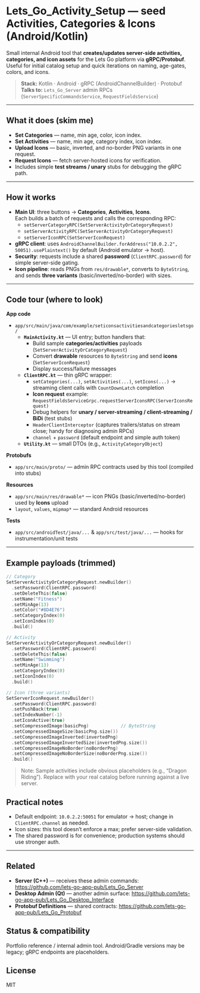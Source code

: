 # Lets_Go_Activity_Setup — seed Activities, Categories & Icons (Android/Kotlin)

Small internal Android tool that **creates/updates server-side activities, categories, and icon assets** for the Lets Go platform via **gRPC/Protobuf**. Useful for initial catalog setup and quick iterations on naming, age-gates, colors, and icons.

> **Stack:** Kotlin · Android · gRPC (AndroidChannelBuilder) · Protobuf  
> **Talks to:** `Lets_Go_Server` admin RPCs (`ServerSpecificCommandsService`, `RequestFieldsService`)

---

## What it does (skim me)
- **Set Categories** — name, min age, color, icon index.  
- **Set Activities** — name, min age, category index, icon index.  
- **Upload Icons** — basic, inverted, and no-border PNG variants in one request.  
- **Request Icons** — fetch server-hosted icons for verification.  
- Includes simple **test streams / unary** stubs for debugging the gRPC path.

---

## How it works

- **Main UI**: three buttons → **Categories**, **Activities**, **Icons**.  
  Each builds a batch of requests and calls the corresponding RPC:
  - `setServerCategoryRPC(SetServerActivityOrCategoryRequest)`  
  - `setServerActivityRPC(SetServerActivityOrCategoryRequest)`  
  - `setServerIconRPC(SetServerIconRequest)`
- **gRPC client**: uses `AndroidChannelBuilder.forAddress("10.0.2.2", 50051).usePlaintext()` by default (Android emulator → host).
- **Security**: requests include a shared **password** (`ClientRPC.password`) for simple server-side gating.
- **Icon pipeline**: reads PNGs from `res/drawable*`, converts to `ByteString`, and sends **three variants** (basic/inverted/no-border) with sizes.

---

## Code tour (where to look)

**App code**
- `app/src/main/java/com/example/seticonsactivitiesandcategoriesletsgo/`
  - **`MainActivity.kt`** — UI entry; button handlers that:
    - Build sample **categories/activities** payloads (`SetServerActivityOrCategoryRequest`)
    - Convert **drawable** resources to `ByteString` and send **icons** (`SetServerIconRequest`)
    - Display success/failure messages
  - **`ClientRPC.kt`** — thin gRPC wrapper:
    - `setCategories(...)`, `setActivities(...)`, `setIcons(...)` → streaming client calls with `CountDownLatch` completion
    - **Icon request** example: `RequestFieldsServiceGrpc.requestServerIconsRPC(ServerIconsRequest)`
    - Debug helpers for **unary / server-streaming / client-streaming / BiDi** (test stubs)
    - `HeaderClientInterceptor` (captures trailers/status on stream close; handy for diagnosing admin RPCs)
    - `channel` + `password` (default endpoint and simple auth token)
  - **`Utility.kt`** — small DTOs (e.g., `ActivityCategoryObject`)

**Protobufs**
- `app/src/main/proto/` — admin RPC contracts used by this tool (compiled into stubs)

**Resources**
- `app/src/main/res/drawable*` — icon PNGs (basic/inverted/no-border) used by **Icons** upload  
- `layout`, `values`, `mipmap*` — standard Android resources

**Tests**
- `app/src/androidTest/java/...` & `app/src/test/java/...` — hooks for instrumentation/unit tests

---

## Example payloads (trimmed)

```kotlin
// Category
SetServerActivityOrCategoryRequest.newBuilder()
  .setPassword(ClientRPC.password)
  .setDeleteThis(false)
  .setName("Fitness")
  .setMinAge(13)
  .setColor("#8D4E76")
  .setCategoryIndex(0)
  .setIconIndex(0)
  .build()

// Activity
SetServerActivityOrCategoryRequest.newBuilder()
  .setPassword(ClientRPC.password)
  .setDeleteThis(false)
  .setName("Swimming")
  .setMinAge(13)
  .setCategoryIndex(0)
  .setIconIndex(0)
  .build()

// Icon (three variants)
SetServerIconRequest.newBuilder()
  .setPassword(ClientRPC.password)
  .setPushBack(true)
  .setIndexNumber(-1)
  .setIconActive(true)
  .setCompressedImage(basicPng)            // ByteString
  .setCompressedImageSize(basicPng.size())
  .setCompressedImageInverted(invertedPng)
  .setCompressedImageInvertedSize(invertedPng.size())
  .setCompressedImageNoBorder(noBorderPng)
  .setCompressedImageNoBorderSize(noBorderPng.size())
  .build()
```

> Note: Sample activities include obvious placeholders (e.g., “Dragon Riding”). Replace with your real catalog before running against a live server.

## Practical notes
- Default endpoint: `10.0.2.2:50051` for emulator → host; change in `ClientRPC.channel` as needed.  
- Icon sizes: this tool doesn’t enforce a max; prefer server-side validation.  
- The shared password is for convenience; production systems should use stronger auth.

---

## Related
- **Server (C++)** — receives these admin commands: https://github.com/lets-go-app-pub/Lets_Go_Server  
- **Desktop Admin (Qt)** — another admin surface: https://github.com/lets-go-app-pub/Lets_Go_Desktop_Interface  
- **Protobuf Definitions** — shared contracts: https://github.com/lets-go-app-pub/Lets_Go_Protobuf

## Status & compatibility
Portfolio reference / internal admin tool. Android/Gradle versions may be legacy; gRPC endpoints are placeholders.

## License
MIT
